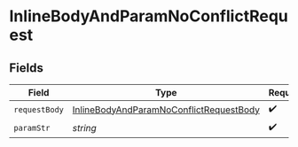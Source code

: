 # InlineBodyAndParamNoConflictRequest


## Fields

| Field                                                                                                         | Type                                                                                                          | Required                                                                                                      | Description                                                                                                   |
| ------------------------------------------------------------------------------------------------------------- | ------------------------------------------------------------------------------------------------------------- | ------------------------------------------------------------------------------------------------------------- | ------------------------------------------------------------------------------------------------------------- |
| `requestBody`                                                                                                 | [InlineBodyAndParamNoConflictRequestBody](../../models/operations/inlinebodyandparamnoconflictrequestbody.md) | :heavy_check_mark:                                                                                            | N/A                                                                                                           |
| `paramStr`                                                                                                    | *string*                                                                                                      | :heavy_check_mark:                                                                                            | N/A                                                                                                           |